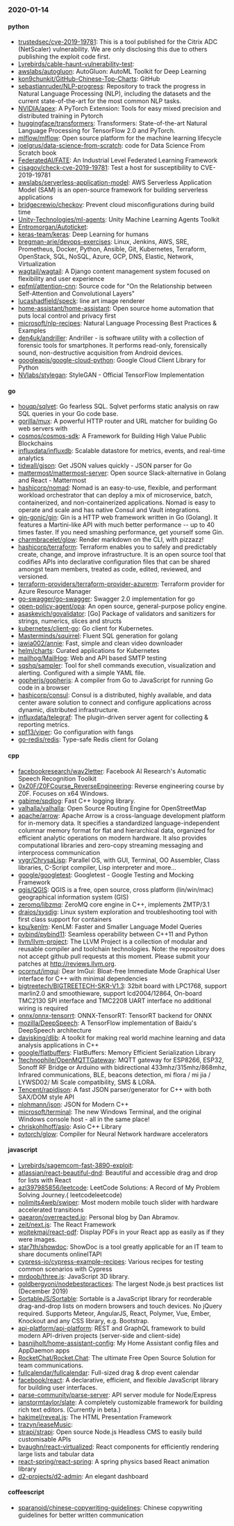 ### 2020-01-14

#### python
* [trustedsec/cve-2019-19781](https://github.com/trustedsec/cve-2019-19781): This is a tool published for the Citrix ADC (NetScaler) vulnerability. We are only disclosing this due to others publishing the exploit code first.
* [Lyrebirds/cable-haunt-vulnerability-test](https://github.com/Lyrebirds/cable-haunt-vulnerability-test): 
* [awslabs/autogluon](https://github.com/awslabs/autogluon): AutoGluon: AutoML Toolkit for Deep Learning
* [kon9chunkit/GitHub-Chinese-Top-Charts](https://github.com/kon9chunkit/GitHub-Chinese-Top-Charts):  GitHub
* [sebastianruder/NLP-progress](https://github.com/sebastianruder/NLP-progress): Repository to track the progress in Natural Language Processing (NLP), including the datasets and the current state-of-the-art for the most common NLP tasks.
* [NVIDIA/apex](https://github.com/NVIDIA/apex): A PyTorch Extension: Tools for easy mixed precision and distributed training in Pytorch
* [huggingface/transformers](https://github.com/huggingface/transformers):  Transformers: State-of-the-art Natural Language Processing for TensorFlow 2.0 and PyTorch.
* [mlflow/mlflow](https://github.com/mlflow/mlflow): Open source platform for the machine learning lifecycle
* [joelgrus/data-science-from-scratch](https://github.com/joelgrus/data-science-from-scratch): code for Data Science From Scratch book
* [FederatedAI/FATE](https://github.com/FederatedAI/FATE): An Industrial Level Federated Learning Framework
* [cisagov/check-cve-2019-19781](https://github.com/cisagov/check-cve-2019-19781): Test a host for susceptibility to CVE-2019-19781
* [awslabs/serverless-application-model](https://github.com/awslabs/serverless-application-model): AWS Serverless Application Model (SAM) is an open-source framework for building serverless applications
* [bridgecrewio/checkov](https://github.com/bridgecrewio/checkov): Prevent cloud misconfigurations during build time
* [Unity-Technologies/ml-agents](https://github.com/Unity-Technologies/ml-agents): Unity Machine Learning Agents Toolkit
* [Entromorgan/Autoticket](https://github.com/Entromorgan/Autoticket): 
* [keras-team/keras](https://github.com/keras-team/keras): Deep Learning for humans
* [bregman-arie/devops-exercises](https://github.com/bregman-arie/devops-exercises): Linux, Jenkins, AWS, SRE, Prometheus, Docker, Python, Ansible, Git, Kubernetes, Terraform, OpenStack, SQL, NoSQL, Azure, GCP, DNS, Elastic, Network, Virtualization
* [wagtail/wagtail](https://github.com/wagtail/wagtail): A Django content management system focused on flexibility and user experience
* [epfml/attention-cnn](https://github.com/epfml/attention-cnn): Source code for "On the Relationship between Self-Attention and Convolutional Layers"
* [lucashadfield/speck](https://github.com/lucashadfield/speck): line art image renderer
* [home-assistant/home-assistant](https://github.com/home-assistant/home-assistant):  Open source home automation that puts local control and privacy first
* [microsoft/nlp-recipes](https://github.com/microsoft/nlp-recipes): Natural Language Processing Best Practices & Examples
* [den4uk/andriller](https://github.com/den4uk/andriller): Andriller - is software utility with a collection of forensic tools for smartphones. It performs read-only, forensically sound, non-destructive acquisition from Android devices.
* [googleapis/google-cloud-python](https://github.com/googleapis/google-cloud-python): Google Cloud Client Library for Python
* [NVlabs/stylegan](https://github.com/NVlabs/stylegan): StyleGAN - Official TensorFlow Implementation

#### go
* [houqp/sqlvet](https://github.com/houqp/sqlvet): Go fearless SQL. Sqlvet performs static analysis on raw SQL queries in your Go code base.
* [gorilla/mux](https://github.com/gorilla/mux): A powerful HTTP router and URL matcher for building Go web servers with 
* [cosmos/cosmos-sdk](https://github.com/cosmos/cosmos-sdk):  A Framework for Building High Value Public Blockchains 
* [influxdata/influxdb](https://github.com/influxdata/influxdb): Scalable datastore for metrics, events, and real-time analytics
* [tidwall/gjson](https://github.com/tidwall/gjson): Get JSON values quickly - JSON parser for Go
* [mattermost/mattermost-server](https://github.com/mattermost/mattermost-server): Open source Slack-alternative in Golang and React - Mattermost
* [hashicorp/nomad](https://github.com/hashicorp/nomad): Nomad is an easy-to-use, flexible, and performant workload orchestrator that can deploy a mix of microservice, batch, containerized, and non-containerized applications. Nomad is easy to operate and scale and has native Consul and Vault integrations.
* [gin-gonic/gin](https://github.com/gin-gonic/gin): Gin is a HTTP web framework written in Go (Golang). It features a Martini-like API with much better performance -- up to 40 times faster. If you need smashing performance, get yourself some Gin.
* [charmbracelet/glow](https://github.com/charmbracelet/glow): Render markdown on the CLI, with pizzazz! 
* [hashicorp/terraform](https://github.com/hashicorp/terraform): Terraform enables you to safely and predictably create, change, and improve infrastructure. It is an open source tool that codifies APIs into declarative configuration files that can be shared amongst team members, treated as code, edited, reviewed, and versioned.
* [terraform-providers/terraform-provider-azurerm](https://github.com/terraform-providers/terraform-provider-azurerm): Terraform provider for Azure Resource Manager
* [go-swagger/go-swagger](https://github.com/go-swagger/go-swagger): Swagger 2.0 implementation for go
* [open-policy-agent/opa](https://github.com/open-policy-agent/opa): An open source, general-purpose policy engine.
* [asaskevich/govalidator](https://github.com/asaskevich/govalidator): [Go] Package of validators and sanitizers for strings, numerics, slices and structs
* [kubernetes/client-go](https://github.com/kubernetes/client-go): Go client for Kubernetes.
* [Masterminds/squirrel](https://github.com/Masterminds/squirrel): Fluent SQL generation for golang
* [iawia002/annie](https://github.com/iawia002/annie):  Fast, simple and clean video downloader
* [helm/charts](https://github.com/helm/charts): Curated applications for Kubernetes
* [mailhog/MailHog](https://github.com/mailhog/MailHog): Web and API based SMTP testing
* [sqshq/sampler](https://github.com/sqshq/sampler): Tool for shell commands execution, visualization and alerting. Configured with a simple YAML file.
* [gopherjs/gopherjs](https://github.com/gopherjs/gopherjs): A compiler from Go to JavaScript for running Go code in a browser
* [hashicorp/consul](https://github.com/hashicorp/consul): Consul is a distributed, highly available, and data center aware solution to connect and configure applications across dynamic, distributed infrastructure.
* [influxdata/telegraf](https://github.com/influxdata/telegraf): The plugin-driven server agent for collecting & reporting metrics.
* [spf13/viper](https://github.com/spf13/viper): Go configuration with fangs
* [go-redis/redis](https://github.com/go-redis/redis): Type-safe Redis client for Golang

#### cpp
* [facebookresearch/wav2letter](https://github.com/facebookresearch/wav2letter): Facebook AI Research's Automatic Speech Recognition Toolkit
* [0xZ0F/Z0FCourse_ReverseEngineering](https://github.com/0xZ0F/Z0FCourse_ReverseEngineering): Reverse engineering course by Z0F. Focuses on x64 Windows.
* [gabime/spdlog](https://github.com/gabime/spdlog): Fast C++ logging library.
* [valhalla/valhalla](https://github.com/valhalla/valhalla): Open Source Routing Engine for OpenStreetMap
* [apache/arrow](https://github.com/apache/arrow): Apache Arrow is a cross-language development platform for in-memory data. It specifies a standardized language-independent columnar memory format for flat and hierarchical data, organized for efficient analytic operations on modern hardware. It also provides computational libraries and zero-copy streaming messaging and interprocess communication
* [vygr/ChrysaLisp](https://github.com/vygr/ChrysaLisp): Parallel OS, with GUI, Terminal, OO Assembler, Class libraries, C-Script compiler, Lisp interpreter and more...
* [google/googletest](https://github.com/google/googletest): Googletest - Google Testing and Mocking Framework
* [qgis/QGIS](https://github.com/qgis/QGIS): QGIS is a free, open source, cross platform (lin/win/mac) geographical information system (GIS)
* [zeromq/libzmq](https://github.com/zeromq/libzmq): ZeroMQ core engine in C++, implements ZMTP/3.1
* [draios/sysdig](https://github.com/draios/sysdig): Linux system exploration and troubleshooting tool with first class support for containers
* [kpu/kenlm](https://github.com/kpu/kenlm): KenLM: Faster and Smaller Language Model Queries
* [pybind/pybind11](https://github.com/pybind/pybind11): Seamless operability between C++11 and Python
* [llvm/llvm-project](https://github.com/llvm/llvm-project): The LLVM Project is a collection of modular and reusable compiler and toolchain technologies. Note: the repository does not accept github pull requests at this moment. Please submit your patches at http://reviews.llvm.org.
* [ocornut/imgui](https://github.com/ocornut/imgui): Dear ImGui: Bloat-free Immediate Mode Graphical User interface for C++ with minimal dependencies
* [bigtreetech/BIGTREETECH-SKR-V1.3](https://github.com/bigtreetech/BIGTREETECH-SKR-V1.3): 32bit board with LPC1768, support marlin2.0 and smoothieware, support lcd2004/12864, On-board TMC2130 SPI interface and TMC2208 UART interface no additional wiring is required
* [onnx/onnx-tensorrt](https://github.com/onnx/onnx-tensorrt): ONNX-TensorRT: TensorRT backend for ONNX
* [mozilla/DeepSpeech](https://github.com/mozilla/DeepSpeech): A TensorFlow implementation of Baidu's DeepSpeech architecture
* [davisking/dlib](https://github.com/davisking/dlib): A toolkit for making real world machine learning and data analysis applications in C++
* [google/flatbuffers](https://github.com/google/flatbuffers): FlatBuffers: Memory Efficient Serialization Library
* [1technophile/OpenMQTTGateway](https://github.com/1technophile/OpenMQTTGateway): MQTT gateway for ESP8266, ESP32, Sonoff RF Bridge or Arduino with bidirectional 433mhz/315mhz/868mhz, Infrared communications, BLE, beacons detection, mi flora / mi jia / LYWSD02/ Mi Scale compatibility, SMS & LORA.
* [Tencent/rapidjson](https://github.com/Tencent/rapidjson): A fast JSON parser/generator for C++ with both SAX/DOM style API
* [nlohmann/json](https://github.com/nlohmann/json): JSON for Modern C++
* [microsoft/terminal](https://github.com/microsoft/terminal): The new Windows Terminal, and the original Windows console host - all in the same place!
* [chriskohlhoff/asio](https://github.com/chriskohlhoff/asio): Asio C++ Library
* [pytorch/glow](https://github.com/pytorch/glow): Compiler for Neural Network hardware accelerators

#### javascript
* [Lyrebirds/sagemcom-fast-3890-exploit](https://github.com/Lyrebirds/sagemcom-fast-3890-exploit): 
* [atlassian/react-beautiful-dnd](https://github.com/atlassian/react-beautiful-dnd): Beautiful and accessible drag and drop for lists with React
* [azl397985856/leetcode](https://github.com/azl397985856/leetcode): LeetCode Solutions: A Record of My Problem Solving Journey.( leetcodeleetcode)
* [nolimits4web/swiper](https://github.com/nolimits4web/swiper): Most modern mobile touch slider with hardware accelerated transitions
* [gaearon/overreacted.io](https://github.com/gaearon/overreacted.io): Personal blog by Dan Abramov.
* [zeit/next.js](https://github.com/zeit/next.js): The React Framework
* [wojtekmaj/react-pdf](https://github.com/wojtekmaj/react-pdf): Display PDFs in your React app as easily as if they were images.
* [star7th/showdoc](https://github.com/star7th/showdoc): ShowDoc is a tool greatly applicable for an IT team to share documents onlineITAPI
* [cypress-io/cypress-example-recipes](https://github.com/cypress-io/cypress-example-recipes): Various recipes for testing common scenarios with Cypress
* [mrdoob/three.js](https://github.com/mrdoob/three.js): JavaScript 3D library.
* [goldbergyoni/nodebestpractices](https://github.com/goldbergyoni/nodebestpractices):  The largest Node.js best practices list (December 2019)
* [SortableJS/Sortable](https://github.com/SortableJS/Sortable): Sortable  is a JavaScript library for reorderable drag-and-drop lists on modern browsers and touch devices. No jQuery required. Supports Meteor, AngularJS, React, Polymer, Vue, Ember, Knockout and any CSS library, e.g. Bootstrap.
* [api-platform/api-platform](https://github.com/api-platform/api-platform): REST and GraphQL framework to build modern API-driven projects (server-side and client-side)
* [basnijholt/home-assistant-config](https://github.com/basnijholt/home-assistant-config): My Home Assistant config files and AppDaemon apps  
* [RocketChat/Rocket.Chat](https://github.com/RocketChat/Rocket.Chat): The ultimate Free Open Source Solution for team communications.
* [fullcalendar/fullcalendar](https://github.com/fullcalendar/fullcalendar): Full-sized drag & drop event calendar
* [facebook/react](https://github.com/facebook/react): A declarative, efficient, and flexible JavaScript library for building user interfaces.
* [parse-community/parse-server](https://github.com/parse-community/parse-server): API server module for Node/Express
* [ianstormtaylor/slate](https://github.com/ianstormtaylor/slate): A completely customizable framework for building rich text editors. (Currently in beta.)
* [hakimel/reveal.js](https://github.com/hakimel/reveal.js): The HTML Presentation Framework
* [trazyn/ieaseMusic](https://github.com/trazyn/ieaseMusic): 
* [strapi/strapi](https://github.com/strapi/strapi):  Open source Node.js Headless CMS to easily build customisable APIs
* [bvaughn/react-virtualized](https://github.com/bvaughn/react-virtualized): React components for efficiently rendering large lists and tabular data
* [react-spring/react-spring](https://github.com/react-spring/react-spring):  A spring physics based React animation library
* [d2-projects/d2-admin](https://github.com/d2-projects/d2-admin):  An elegant dashboard

#### coffeescript
* [sparanoid/chinese-copywriting-guidelines](https://github.com/sparanoid/chinese-copywriting-guidelines): Chinese copywriting guidelines for better written communication
